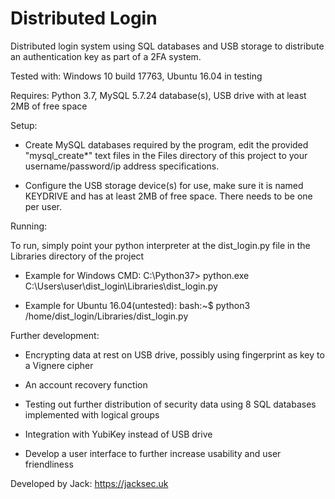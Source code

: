 # Distributed Login
Distributed login system using SQL databases and USB storage to distribute an authentication key as part of a 2FA system.

Tested with: Windows 10 build 17763, Ubuntu 16.04 in testing

Requires: Python 3.7, MySQL 5.7.24 database(s), USB drive with at least 2MB of free space


Setup:

- Create MySQL databases required by the program, edit the provided "mysql_create*" text files in the Files directory of this project to your username/password/ip address specifications.

- Configure the USB storage device(s) for use, make sure it is named KEYDRIVE and has at least 2MB of free space. There needs to be one per user.



Running:

To run, simply point your python interpreter at the dist_login.py file in the Libraries directory of the project

- Example for Windows CMD: 
    C:\Python37> python.exe C:\Users\user\dist_login\Libraries\dist_login.py

- Example for Ubuntu 16.04(untested):
    bash:~$ python3 /home/dist_login/Libraries/dist_login.py
    
Further development:

- Encrypting data at rest on USB drive, possibly using fingerprint as key to a Vignere cipher

- An account recovery function

- Testing out further distribution of security data using 8 SQL databases implemented with logical groups

- Integration with YubiKey instead of USB drive

- Develop a user interface to further increase usability and user friendliness
    
Developed by Jack:
https://jacksec.uk

